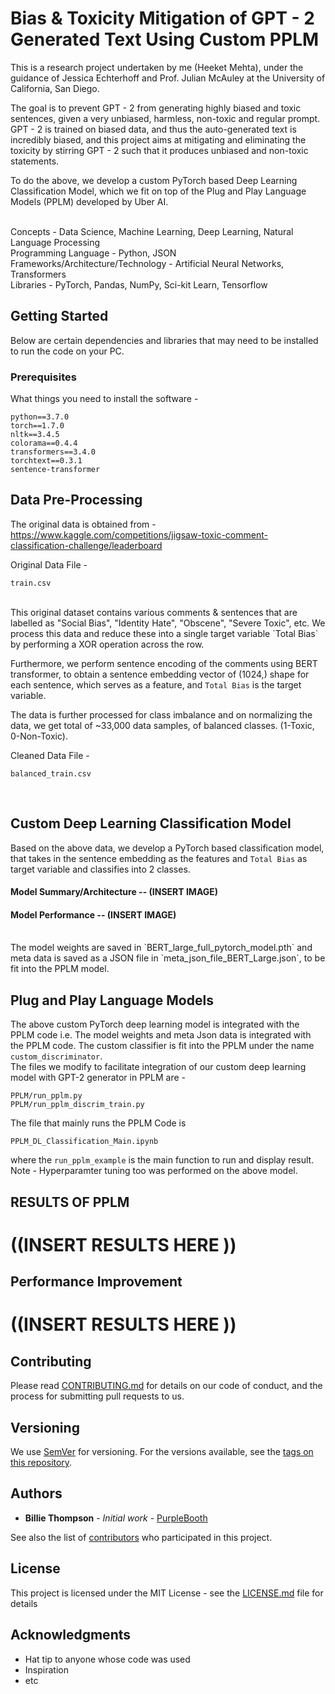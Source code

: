 # Bias & Toxicity Mitigation of GPT - 2 Generated Text Using Custom PPLM

This is a research project undertaken by me (Heeket Mehta), under the guidance of Jessica Echterhoff and Prof. Julian McAuley at the University of California, San Diego. <br />

The goal is to prevent GPT - 2 from generating highly biased and toxic sentences, given a very unbiased, harmless, non-toxic and regular prompt. <br />
GPT - 2 is trained on biased data, and thus the auto-generated text is incredibly biased, and this project aims at mitigating and eliminating the toxicity by stirring GPT - 2 such that it produces unbiased and non-toxic statements. <br />

To do the above, we develop a custom PyTorch based Deep Learning Classification Model, which we fit on top of the Plug and Play Language Models (PPLM) developed by Uber AI. <br /><br />

Concepts - Data Science, Machine Learning, Deep Learning, Natural Language Processing <br />
Programming Language - Python, JSON <br />
Frameworks/Architecture/Technology - Artificial Neural Networks, Transformers <br />
Libraries - PyTorch, Pandas, NumPy, Sci-kit Learn, Tensorflow <br />


## Getting Started

Below are certain dependencies and libraries that may need to be installed to run the code on your PC.

### Prerequisites

What things you need to install the software - 

```
python==3.7.0
torch==1.7.0
nltk==3.4.5
colorama==0.4.4
transformers==3.4.0
torchtext==0.3.1
sentence-transformer
```

## Data Pre-Processing

The original data is obtained from - https://www.kaggle.com/competitions/jigsaw-toxic-comment-classification-challenge/leaderboard

Original Data File - 
```
train.csv
```
<br />
This original dataset contains various comments & sentences that are labelled as "Social Bias", "Identity Hate", "Obscene", "Severe Toxic", etc.
We process this data and reduce these into a single target variable `Total Bias` by performing a XOR operation across the row. <br />

Furthermore, we perform sentence encoding of the comments using BERT transformer, to obtain a sentence embedding vector of (1024,) shape for each sentence, which serves as a feature, and `Total Bias` is the target variable. <br />

The data is further processed for class imbalance and on normalizing the data, we get total of ~33,000 data samples, of balanced classes. (1-Toxic, 0-Non-Toxic). <br />

Cleaned Data File - 
```
balanced_train.csv
```
<br />

## Custom Deep Learning Classification Model

Based on the above data, we develop a PyTorch based classification model, that takes in the sentence embedding as the features and `Total Bias` as target variable and classifies into 2 classes. <br />

#### Model Summary/Architecture -- (INSERT IMAGE)

#### Model Performance -- (INSERT IMAGE)


<br />
The model weights are saved in `BERT_large_full_pytorch_model.pth` and meta data is saved as a JSON file in `meta_json_file_BERT_Large.json`, to be fit into the PPLM model.


## Plug and Play Language Models

The above custom PyTorch deep learning model is integrated with the PPLM code i.e. The model weights and meta Json data is integrated with the PPLM code. The custom classifier is fit into the PPLM under the name `custom_discriminator`. <br />
The files we modify to facilitate integration of our custom deep learning model with GPT-2 generator in PPLM are - 

```
PPLM/run_pplm.py
PPLM/run_pplm_discrim_train.py
```

The file that mainly runs the PPLM Code is 
```
PPLM_DL_Classification_Main.ipynb
``` 
where the `run_pplm_example` is the main function to run and display result. <br />
Note - Hyperparamter tuning too was performed on the above model.

## RESULTS OF PPLM 

# ((INSERT RESULTS HERE ))


## Performance Improvement


# ((INSERT RESULTS HERE ))

## Contributing

Please read [CONTRIBUTING.md](https://gist.github.com/PurpleBooth/b24679402957c63ec426) for details on our code of conduct, and the process for submitting pull requests to us.

## Versioning

We use [SemVer](http://semver.org/) for versioning. For the versions available, see the [tags on this repository](https://github.com/your/project/tags). 

## Authors

* **Billie Thompson** - *Initial work* - [PurpleBooth](https://github.com/PurpleBooth)

See also the list of [contributors](https://github.com/your/project/contributors) who participated in this project.

## License

This project is licensed under the MIT License - see the [LICENSE.md](LICENSE.md) file for details

## Acknowledgments

* Hat tip to anyone whose code was used
* Inspiration
* etc
